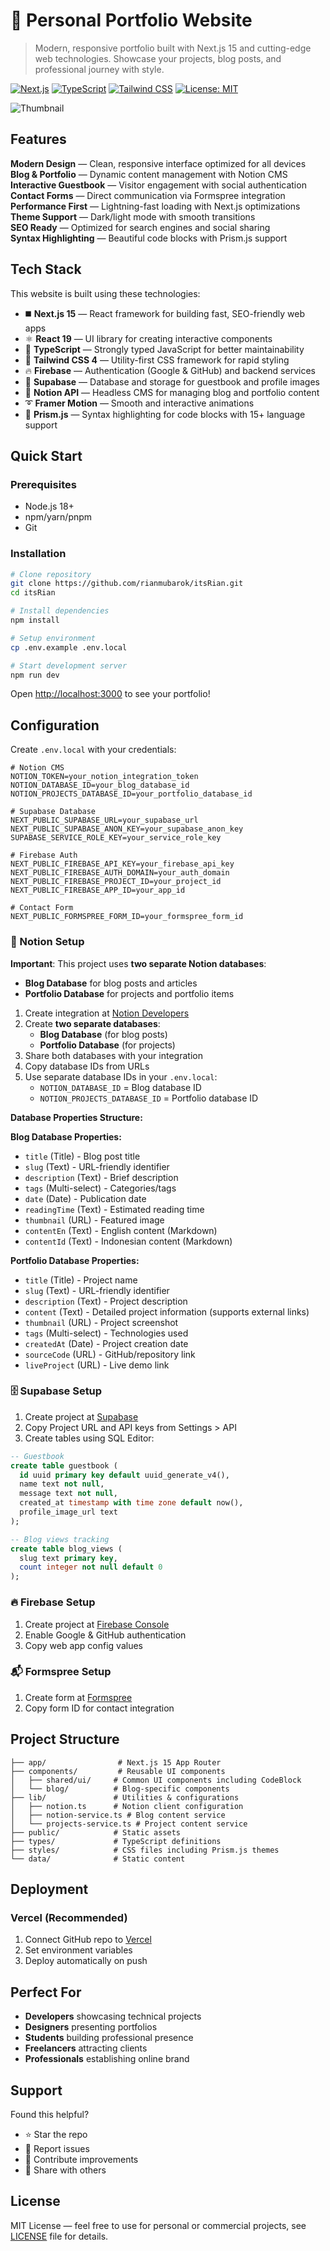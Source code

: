 # 🌟 Personal Portfolio Website

> Modern, responsive portfolio built with Next.js 15 and cutting-edge web technologies. Showcase your projects, blog posts, and professional journey with style.

[![Next.js](https://img.shields.io/badge/Next.js-15-black?style=for-the-badge&logo=next.js)](https://nextjs.org/)
[![TypeScript](https://img.shields.io/badge/TypeScript-5-3178C6?style=for-the-badge&logo=typescript)](https://www.typescriptlang.org/)
[![Tailwind CSS](https://img.shields.io/badge/Tailwind-4-38B2AC?style=for-the-badge&logo=tailwind-css)](https://tailwindcss.com/)
[![License: MIT](https://img.shields.io/badge/License-MIT-green?style=for-the-badge)](LICENSE)

![Thumbnail](public/img/thumbnail.png)

## Features

**Modern Design** — Clean, responsive interface optimized for all devices  
**Blog & Portfolio** — Dynamic content management with Notion CMS  
**Interactive Guestbook** — Visitor engagement with social authentication  
**Contact Forms** — Direct communication via Formspree integration  
**Performance First** — Lightning-fast loading with Next.js optimizations  
**Theme Support** — Dark/light mode with smooth transitions  
**SEO Ready** — Optimized for search engines and social sharing  
**Syntax Highlighting** — Beautiful code blocks with Prism.js support

## Tech Stack

This website is built using these technologies:

- ◼️ **Next.js 15** — React framework for building fast, SEO-friendly web apps
- ⚛️ **React 19** — UI library for creating interactive components
- 🔰 **TypeScript** — Strongly typed JavaScript for better maintainability
- 💠 **Tailwind CSS 4** — Utility-first CSS framework for rapid styling
- 🔥 **Firebase** — Authentication (Google & GitHub) and backend services
- 🦫 **Supabase** — Database and storage for guestbook and profile images
- 📜 **Notion API** — Headless CMS for managing blog and portfolio content
- ➰ **Framer Motion** — Smooth and interactive animations
- 🎨 **Prism.js** — Syntax highlighting for code blocks with 15+ language support

## Quick Start

### Prerequisites

- Node.js 18+
- npm/yarn/pnpm
- Git

### Installation

```bash
# Clone repository
git clone https://github.com/rianmubarok/itsRian.git
cd itsRian

# Install dependencies
npm install

# Setup environment
cp .env.example .env.local

# Start development server
npm run dev
```

Open [http://localhost:3000](http://localhost:3000) to see your portfolio!

## Configuration

Create `.env.local` with your credentials:

```env
# Notion CMS
NOTION_TOKEN=your_notion_integration_token
NOTION_DATABASE_ID=your_blog_database_id
NOTION_PROJECTS_DATABASE_ID=your_portfolio_database_id

# Supabase Database
NEXT_PUBLIC_SUPABASE_URL=your_supabase_url
NEXT_PUBLIC_SUPABASE_ANON_KEY=your_supabase_anon_key
SUPABASE_SERVICE_ROLE_KEY=your_service_role_key

# Firebase Auth
NEXT_PUBLIC_FIREBASE_API_KEY=your_firebase_api_key
NEXT_PUBLIC_FIREBASE_AUTH_DOMAIN=your_auth_domain
NEXT_PUBLIC_FIREBASE_PROJECT_ID=your_project_id
NEXT_PUBLIC_FIREBASE_APP_ID=your_app_id

# Contact Form
NEXT_PUBLIC_FORMSPREE_FORM_ID=your_formspree_form_id
```

### 📝 Notion Setup

**Important**: This project uses **two separate Notion databases**:

- **Blog Database** for blog posts and articles
- **Portfolio Database** for projects and portfolio items

1. Create integration at [Notion Developers](https://www.notion.so/my-integrations)
2. Create **two separate databases**:
   - **Blog Database** (for blog posts)
   - **Portfolio Database** (for projects)
3. Share both databases with your integration
4. Copy database IDs from URLs
5. Use separate database IDs in your `.env.local`:
   - `NOTION_DATABASE_ID` = Blog database ID
   - `NOTION_PROJECTS_DATABASE_ID` = Portfolio database ID

**Database Properties Structure:**

**Blog Database Properties:**

- `title` (Title) - Blog post title
- `slug` (Text) - URL-friendly identifier
- `description` (Text) - Brief description
- `tags` (Multi-select) - Categories/tags
- `date` (Date) - Publication date
- `readingTime` (Text) - Estimated reading time
- `thumbnail` (URL) - Featured image
- `contentEn` (Text) - English content (Markdown)
- `contentId` (Text) - Indonesian content (Markdown)

**Portfolio Database Properties:**

- `title` (Title) - Project name
- `slug` (Text) - URL-friendly identifier
- `description` (Text) - Project description
- `content` (Text) - Detailed project information (supports external links)
- `thumbnail` (URL) - Project screenshot
- `tags` (Multi-select) - Technologies used
- `createdAt` (Date) - Project creation date
- `sourceCode` (URL) - GitHub/repository link
- `liveProject` (URL) - Live demo link

### 🗄️ Supabase Setup

1. Create project at [Supabase](https://app.supabase.com/)
2. Copy Project URL and API keys from Settings > API
3. Create tables using SQL Editor:

```sql
-- Guestbook
create table guestbook (
  id uuid primary key default uuid_generate_v4(),
  name text not null,
  message text not null,
  created_at timestamp with time zone default now(),
  profile_image_url text
);

-- Blog views tracking
create table blog_views (
  slug text primary key,
  count integer not null default 0
);
```

### 🔥 Firebase Setup

1. Create project at [Firebase Console](https://console.firebase.google.com/)
2. Enable Google & GitHub authentication
3. Copy web app config values

### 📬 Formspree Setup

1. Create form at [Formspree](https://formspree.io/)
2. Copy form ID for contact integration

## Project Structure

```
├── app/                # Next.js 15 App Router
├── components/         # Reusable UI components
│   ├── shared/ui/     # Common UI components including CodeBlock
│   └── blog/          # Blog-specific components
├── lib/               # Utilities & configurations
│   ├── notion.ts      # Notion client configuration
│   ├── notion-service.ts # Blog content service
│   └── projects-service.ts # Project content service
├── public/            # Static assets
├── types/             # TypeScript definitions
├── styles/            # CSS files including Prism.js themes
└── data/              # Static content
```

## Deployment

### Vercel (Recommended)

1. Connect GitHub repo to [Vercel](https://vercel.com/)
2. Set environment variables
3. Deploy automatically on push

## Perfect For

- **Developers** showcasing technical projects
- **Designers** presenting portfolios
- **Students** building professional presence
- **Freelancers** attracting clients
- **Professionals** establishing online brand

## Support

Found this helpful?

- ⭐ Star the repo
- 🐛 Report issues
- 🔧 Contribute improvements
- 📢 Share with others

## License

MIT License — feel free to use for personal or commercial projects, see [LICENSE](LICENSE) file for details.
